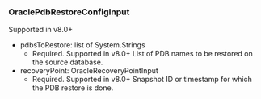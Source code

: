 ### OraclePdbRestoreConfigInput
Supported in v8.0+

- pdbsToRestore: list of System.Strings
  - Required. Supported in v8.0+
      List of PDB names to be restored on the source database.
- recoveryPoint: OracleRecoveryPointInput
  - Required. Supported in v8.0+
      Snapshot ID or timestamp for which the PDB restore is done.
